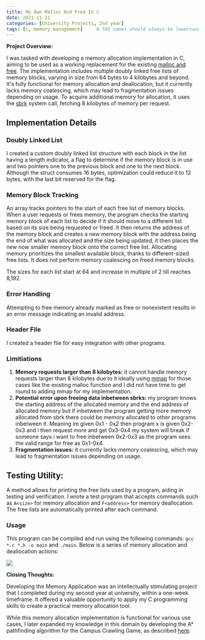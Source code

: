 ```yaml
---
title: My Own Malloc And Free In C
date: 2021-11-21
categories: [University Projects, 2nd year]
tags: [c, memory management]     # TAG names should always be lowercase
---
```


**Project Overview:** 

I was tasked with developing a memory allocation implementation in C, aiming to be used as a working replacement for the existing [malloc and free](https://man7.org/linux/man-pages/man3/malloc.3.html). The implementation includes multiple doubly linked free lists of memory blocks, varying in size from 64 bytes to 4 kilobytes and beyond. It's fully functional for memory allocation and deallocation, but it currently lacks memory coalescing, which may lead to fragmentation issues depending on usage. To acquire additional memory for allocation, it uses the [sbrk](https://linux.die.net/man/2/sbrk) system call, fetching 8 kilobytes of memory per request.


## Implementation Details

### Doubly Linked List   

I created a custom doubly linked list structure with each block in the list having a length indicator, a flag to determine if the memory block is in use and two pointers one to the previous block and one to the next block. Although the struct consumes 16 bytes, optimization could reduce it to 12 bytes, with the last bit reserved for the flag.

### Memory Block Tracking 

An array tracks pointers to the start of each free list of memory blocks. When a user requests or frees memory, the program checks the starting memory block of each list to decide if it should move to a different list based on its size being requested or freed. It then returns the address of the memory block and creates a new memory block with the address being the end of what was allocated and the size being updated, it then places the new now smaller memory block onto the correct free list. Allocating memory prioritizes the smallest available block, thanks to different-sized free lists. It does not perform memory coalescing on freed memory blocks.

The sizes for each list start at 64 and increase in multiple of 2 till reaches 8,192.

### Error Handling   

Attempting to free memory already marked as free or nonexistent results in an error message indicating an invalid address.

### Header File     

I created a header file for easy integration with other programs.

### Limitiations

1. **Memory requests larger than 8 kilobytes:** it cannot handle memory requests larger than 8 kilobytes due to it ideally using [mmap](https://man7.org/linux/man-pages/man2/mmap.2.html) for those cases like the  existing malloc function and I did not have time to get round to adding mmap for my implementation.   
2. **Potential error upon freeing data inbetween sbrks:** my program knows the starting address of the allocated memory and the end address of allocated memory but if inbetween the program getting more memory allocated from sbrk there could be memory allocated to other programs inbetween it. Meaning im given 0x1 - 0x2 then program x is given 0x2-0x3 and i then request more and get 0x3-0x4 my system will break if someone says i want to free inbetween 0x2-0x3 as the program sees the valid range for free as 0x1-0x4.
3. **Fragmentation issues:** it currently lacks memory coalescing, which may lead to fragmentation issues depending on usage.

## Testing Utility:

A method allows for printing the free lists used by a program, aiding in testing and verification. I wrote a test program that accepts commands such as `A<size>` for memory allocation and `F<address>` for memory deallocation. The free lists are automatically printed after each command.

### Usage 

This program can be compiled and run using the following commands: `gcc *.c *.h -o main` and `./main`. Below is a series of memory allocation and deallocation actions:

![](https://michael-perdue.github.io/assets/MallocInAction.png)

**Closing Thoughts:** 

Developing the Memory Application was an intellectually stimulating project that I completed during my second year at university, within a one-week timeframe. It offered a valuable opportunity to apply my C programming skills to create a practical memory allocation tool.

While this memory allocation implementation is functional for various use cases, I later expanded my knowledge in this domain by developing the A* pathfinding algorithm for the Campus Crawling Game, as described [here](https://michael-perdue.github.io/posts/campus-crawl-game-and-engine/#enemy-movement-and-a-pathing). 
